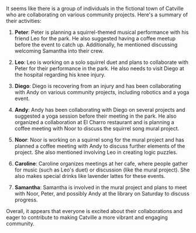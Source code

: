It seems like there is a group of individuals in the fictional town of Catville who are collaborating on various community projects. Here's a summary of their activities:

1. **Peter**: Peter is planning a squirrel-themed musical performance with his friend Leo for the park. He also suggested having a coffee meetup before the event to catch up. Additionally, he mentioned discussing welcoming Samantha into their crew.

2. **Leo**: Leo is working on a solo squirrel duet and plans to collaborate with Peter for their performance in the park. He also needs to visit Diego at the hospital regarding his knee injury.

3. **Diego**: Diego is recovering from an injury and has been collaborating with Andy on various community projects, including robotics and a yoga event.

4. **Andy**: Andy has been collaborating with Diego on several projects and suggested a yoga session before their meeting in the park. He also organized a collaboration at El Charro restaurant and is planning a coffee meeting with Noor to discuss the squirrel song mural project.

5. **Noor**: Noor is working on a squirrel song for the mural project and has planned a coffee meeting with Andy to discuss further elements of the project. She also mentioned involving Leo in creating logic puzzles.

6. **Caroline**: Caroline organizes meetings at her cafe, where people gather for music (such as Leo's duet) or discussion (like the mural project). She also makes special drinks like lavender lattes for these events.

7. **Samantha**: Samantha is involved in the mural project and plans to meet with Noor, Peter, and possibly Andy at the library on Saturday to discuss progress.

Overall, it appears that everyone is excited about their collaborations and eager to contribute to making Catville a more vibrant and engaging community.
